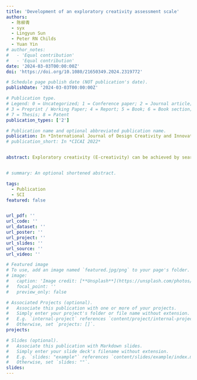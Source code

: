 ```yaml
---
title: 'Development of an exploratory creativity assessment scale'
authors:
  - 陈柳青
  - syx
  - Lingyun Sun
  - Peter RN Childs
  - Yuan Yin
# author_notes:
#   - 'Equal contribution'
#   - 'Equal contribution'
date: '2024-03-03T00:00:00Z'
doi: 'https://doi.org/10.1080/21650349.2024.2319772'

# Schedule page publish date (NOT publication's date).
publishDate: '2024-03-03T00:00:00Z'

# Publication type.
# Legend: 0 = Uncategorized; 1 = Conference paper; 2 = Journal article;
# 3 = Preprint / Working Paper; 4 = Report; 5 = Book; 6 = Book section;
# 7 = Thesis; 8 = Patent
publication_types: ['2']

# Publication name and optional abbreviated publication name.
publication: In *International Journal of Design Creativity and Innovation*
# publication_short: In *CICAI 2022*


abstract: Exploratory creativity (E-creativity) can be achieved by searching an area of conceptual space governed by specific rules. Existing studies on E-creativity mainly focus on how to use aspects of E-creativity to develop computational creativity tools, but E-creativity assessment scales have not been fully studied. To fill in the gap, this study developed an E-creativity assessment scale based on metrics and experimental determination studies. Eight indexes are promoted through literature investigation, which are related to E-creativity attributes, pre-requirement for the existence of E-creativity, relations between exploratory process and creativity, and results of E-creativity. Then, an empirical case study is applied to investigate the differences between nonprofessionals and professionals when using the developed scale. From the whole research, the results reveal that E-creativity is not simply related to the exploratory process and its concept space; instead, it is also related to the relations between the novelty of the exploratory process and the concept space of E-creativity. The results reflect the role of E-creativity in a creative process. This research provides a further understanding of E-creativity, which can contribute to further develop the definition of E-creativity. The E-creativity assessment scales can be used as a cue to further evaluate machine generated E-creativity.


# summary: An optional shortened abstract.

tags:
  - Publication
  - SCI
featured: false


url_pdf: ''
url_code: ''
url_dataset: ''
url_poster: ''
url_project: ''
url_slides: ''
url_source: ''
url_video: ''

# Featured image
# To use, add an image named `featured.jpg/png` to your page's folder.
# image:
#   caption: 'Image credit: [**Unsplash**](https://unsplash.com/photos/jdD8gXaTZsc)'
#   focal_point: ''
#   preview_only: false

# Associated Projects (optional).
#   Associate this publication with one or more of your projects.
#   Simply enter your project's folder or file name without extension.
#   E.g. `internal-project` references `content/project/internal-project/index.md`.
#   Otherwise, set `projects: []`.
projects: 

# Slides (optional).
#   Associate this publication with Markdown slides.
#   Simply enter your slide deck's filename without extension.
#   E.g. `slides: "example"` references `content/slides/example/index.md`.
#   Otherwise, set `slides: ""`.
slides:
---
```

<!-- 
{{% callout note %}}
Click the _Cite_ button above to demo the feature to enable visitors to import publication metadata into their reference management software.
{{% /callout %}}

Supplementary notes can be added here, including [code and math](https://wowchemy.com/docs/content/writing-markdown-latex/). -->